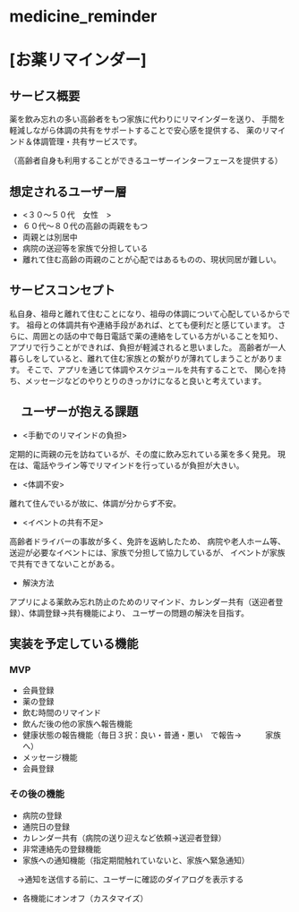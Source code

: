 # medicine_reminder

# [お薬リマインダー]

## サービス概要
薬を飲み忘れの多い高齢者をもつ家族に代わりにリマインダーを送り、
手間を軽減しながら体調の共有をサポートすることで安心感を提供する、
薬のリマインド＆体調管理・共有サービスです。

（高齢者自身も利用することができるユーザーインターフェースを提供する）

## 想定されるユーザー層
*  <３０〜５０代　女性　>
* ６０代〜８０代の高齢の両親をもつ
* 両親とは別居中
* 病院の送迎等を家族で分担している
* 離れて住む高齢の両親のことが心配ではあるものの、現状同居が難しい。

## サービスコンセプト
私自身、祖母と離れて住むことになり、祖母の体調について心配しているからです。
祖母との体調共有や連絡手段があれば、とても便利だと感じています。
さらに、周囲との話の中で毎日電話で薬の連絡をしている方がいることを知り、
アプリで行うことができれば、負担が軽減されると思いました。
高齢者が一人暮らしをしていると、離れて住む家族との繋がりが薄れてしまうことがあります。
そこで、アプリを通じて体調やスケジュールを共有することで、
関心を持ち、メッセージなどのやりとりのきっかけになると良いと考えています。

## 　ユーザーが抱える課題
* <手動でのリマインドの負担>
  
定期的に両親の元を訪ねているが、その度に飲み忘れている薬を多く発見。
現在は、電話やライン等でリマインドを行っているが負担が大きい。

* <体調不安>
  
離れて住んでいるが故に、体調が分からず不安。

* <イベントの共有不足>
  
高齢者ドライバーの事故が多く、免許を返納したため、
病院や老人ホーム等、送迎が必要なイベントには、家族で分担して協力しているが、
イベントが家族で共有できてないことがある。

* 解決方法
  
アプリによる薬飲み忘れ防止のためのリマインド、カレンダー共有（送迎者登録）、体調登録→共有機能により、
ユーザーの問題の解決を目指す。

## 実装を予定している機能
### MVP
* 会員登録
* 薬の登録
* 飲む時間のリマインド
* 飲んだ後の他の家族へ報告機能　
* 健康状態の報告機能（毎日３択：良い・普通・悪い　で報告→　　　家族へ）　　　　
* メッセージ機能
* 会員登録

### その後の機能
* 病院の登録
* 通院日の登録
* カレンダー共有（病院の送り迎えなど依頼→送迎者登録）
* 非常連絡先の登録機能
* 家族への通知機能（指定期間触れていないと、家族へ緊急通知）
  
　→通知を送信する前に、ユーザーに確認のダイアログを表示する
* 各機能にオンオフ（カスタマイズ）




